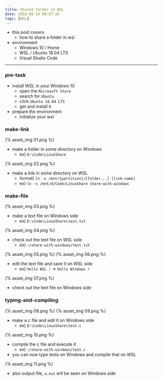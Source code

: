 ```yaml
---
title: Shared folder in WSL
date: 2019-08-19 00:57:29
tags: [WSL]
---
```


- this post covers
    - how to share a folder in wsl
- environment
    - Windows 10 / Home
    - WSL / Ubuntu 18.04 LTS
    - Visual Studio Code

---

### pre-task
- install WSL in your Windows 10
    - open the `Microsoft Store`
    - search for `Ubuntu`
    - click `Ubuntu 18.04 LTS`
    - get and install it
- prepare the environment
    - initialize your wsl

### make-link
{% asset_img 01.png %}
- make a folder in some directory on Windows
    - ex) `D:\Code\LinuxShare`

{% asset_img 02.png %}
- make a link in some directory on WSL
    - format) `ln -s /mnt/[partition]/[folder...] [link-name]`
    - ex) `ln -s /mnt/d/Code/LinuxShare share-with-windows`

### make-file
{% asset_img 03.png %}
- make a text file on Windows side
    - ex) `D:\Code\LinuxShare\test.txt`

{% asset_img 04.png %}
- check out the text file on WSL side
    - ex) `~/share-with-windows/test.txt`

{% asset_img 05.png %}
{% asset_img 06.png %}
- edit the text file and save it on WSL side
    - ex) `hello WSL !` → `hello Windows !`

{% asset_img 07.png %}
- check out the text file on Windows side

### typing-and-compiling
{% asset_img 08.png %}
{% asset_img 09.png %}
- make a c file and edit it on Windows side
    - ex) `D:\Code\LinuxShare\test.c`

{% asset_img 10.png %}
- compile the c file and execute it
    - ex) `~/share-with-windows/test.c`
- you can now type texts on Windows and compile that on WSL

{% asset_img 11.png %}
- also output file, `a.out` will be seen on Windows side